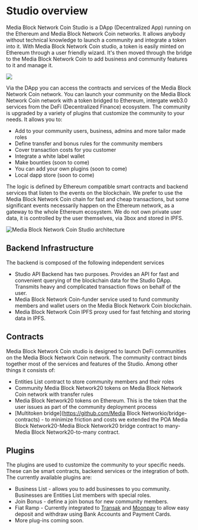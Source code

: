 # Studio overview

Media Block Network Coin Studio is a DApp \(Decentralized App\) running on the Ethereum and Media Block Network Coin networks. It allows anybody without technical knowledge to launch a community and integrate a token into it. With Media Block Network Coin studio, a token is easily minted on Ethereum through a user friendly wizard. It's then moved through the bridge to the Media Block Network Coin to add business and community features to it and manage it.

[![](../.gitbook/assets/you6.png) ](https://www.youtube.com/channel/UC7NaJ0UhmyHi5MvZSk61akA/videos?view_as=subscriber)

Via the DApp you can access the contracts and services of the Media Block Network Coin network. You can launch your community on the Media Block Network Coin network with a token bridged to Ethereum, intergate web3.0 services from the DeFi \(Decentralized Finance\) ecosystem. The community is upgraded by a variety of plugins that customize the community to your needs. It allows you to:

* Add to your community users, business, admins and more tailor made roles
* Define transfer and bonus rules for the community members
* Cover transaction costs for you customer
* Integrate a white label wallet
* Make bounties \(soon to come\)
* You can add your own plugins \(soon to come\)
* Local dapp store \(soon to come\)

The logic is defined by Ethereum compatible smart contracts and backend services that listen to the events on the blockchain. We prefer to use the Media Block Network Coin chain for fast and cheap transactions, but some significant events necessarily happen on the Ethereum network, as a gateway to the whole Ethereum ecosystem. We do not own private user data, it is controlled by the user themselves, via 3box and stored in IPFS.

![Media Block Network Coin Studio architecture](../.gitbook/assets/image%20%283%29.png)

## Backend Infrastructure

The backend is composed of the following independent services

* Studio API Backend has two purposes. Provides an API for fast and convenient querying of the blockchain data for the Studio DApp. Transmits heavy and complicated transaction flows on behalf of the user.
* Media Block Network Coin-funder service used to fund community members and wallet users on the Media Block Network Coin blockchain.
* Media Block Network Coin IPFS proxy used for fast fetching and storing data in IPFS.

## Contracts

Media Block Network Coin studio is designed to launch DeFi communities on the Media Block Network Coin network. The community contract binds together most of the services and features of the Studio. Among other things it consists of:

* Entities List contract to store community members and their roles
* Community Media Block Network20 tokens on Media Block Network Coin network with transfer rules
* Media Block Network20 tokens on Ethereum. This is the token that the user issues as part of the community deployment process
* [Multitoken bridge](https://github.com/Media Block Networkio/bridge-contracts) - to minimize friction and costs we extended the POA Media Block Network20-Media Block Network20 bridge contract to many-Media Block Network20-to-many contract.

## Plugins

The plugins are used to customize the community to your specific needs. These can be smart contracts, backend services or the integration of both. The currently available plugins are:

* Business List - allows you to add businesses to you community. Businesses are Entities List members with special roles.
* Join Bonus - define a join bonus for new community members.
* Fiat Ramp - Currently integrated to [Transak](https://transak.com/) and [Moonpay](https://www.moonpay.live/) to allow easy deposit and withdraw using Bank Accounts and Payment Cards.
* More plug-ins coming soon.

